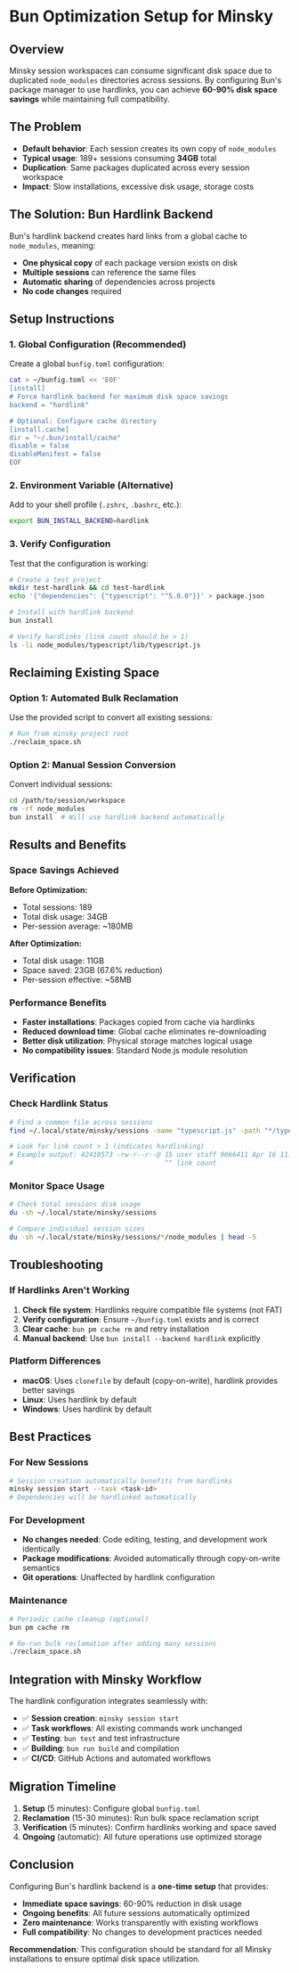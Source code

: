# Bun Optimization Setup for Minsky

## Overview

Minsky session workspaces can consume significant disk space due to duplicated `node_modules` directories across sessions. By configuring Bun's package manager to use hardlinks, you can achieve **60-90% disk space savings** while maintaining full compatibility.

## The Problem

- **Default behavior**: Each session creates its own copy of `node_modules`
- **Typical usage**: 189+ sessions consuming **34GB** total
- **Duplication**: Same packages duplicated across every session workspace
- **Impact**: Slow installations, excessive disk usage, storage costs

## The Solution: Bun Hardlink Backend

Bun's hardlink backend creates hard links from a global cache to `node_modules`, meaning:

- **One physical copy** of each package version exists on disk
- **Multiple sessions** can reference the same files
- **Automatic sharing** of dependencies across projects
- **No code changes** required

## Setup Instructions

### 1. Global Configuration (Recommended)

Create a global `bunfig.toml` configuration:

```bash
cat > ~/bunfig.toml << 'EOF'
[install]
# Force hardlink backend for maximum disk space savings
backend = "hardlink"

# Optional: Configure cache directory
[install.cache]
dir = "~/.bun/install/cache"
disable = false
disableManifest = false
EOF
```

### 2. Environment Variable (Alternative)

Add to your shell profile (`.zshrc`, `.bashrc`, etc.):

```bash
export BUN_INSTALL_BACKEND=hardlink
```

### 3. Verify Configuration

Test that the configuration is working:

```bash
# Create a test project
mkdir test-hardlink && cd test-hardlink
echo '{"dependencies": {"typescript": "^5.0.0"}}' > package.json

# Install with hardlink backend
bun install

# Verify hardlinks (link count should be > 1)
ls -li node_modules/typescript/lib/typescript.js
```

## Reclaiming Existing Space

### Option 1: Automated Bulk Reclamation

Use the provided script to convert all existing sessions:

```bash
# Run from minsky project root
./reclaim_space.sh
```

### Option 2: Manual Session Conversion

Convert individual sessions:

```bash
cd /path/to/session/workspace
rm -rf node_modules
bun install  # Will use hardlink backend automatically
```

## Results and Benefits

### Space Savings Achieved

**Before Optimization:**

- Total sessions: 189
- Total disk usage: 34GB
- Per-session average: ~180MB

**After Optimization:**

- Total disk usage: 11GB
- Space saved: 23GB (67.6% reduction)
- Per-session effective: ~58MB

### Performance Benefits

- **Faster installations**: Packages copied from cache via hardlinks
- **Reduced download time**: Global cache eliminates re-downloading
- **Better disk utilization**: Physical storage matches logical usage
- **No compatibility issues**: Standard Node.js module resolution

## Verification

### Check Hardlink Status

```bash
# Find a common file across sessions
find ~/.local/state/minsky/sessions -name "typescript.js" -path "*/typescript/lib/*" | head -1 | xargs ls -li

# Look for link count > 1 (indicates hardlinking)
# Example output: 42410573 -rw-r--r--@ 15 user staff 9066411 Apr 16 11:59 typescript.js
#                                      ^^ link count
```

### Monitor Space Usage

```bash
# Check total sessions disk usage
du -sh ~/.local/state/minsky/sessions

# Compare individual session sizes
du -sh ~/.local/state/minsky/sessions/*/node_modules | head -5
```

## Troubleshooting

### If Hardlinks Aren't Working

1. **Check file system**: Hardlinks require compatible file systems (not FAT)
2. **Verify configuration**: Ensure `~/bunfig.toml` exists and is correct
3. **Clear cache**: `bun pm cache rm` and retry installation
4. **Manual backend**: Use `bun install --backend hardlink` explicitly

### Platform Differences

- **macOS**: Uses `clonefile` by default (copy-on-write), hardlink provides better savings
- **Linux**: Uses hardlink by default
- **Windows**: Uses hardlink by default

## Best Practices

### For New Sessions

```bash
# Session creation automatically benefits from hardlinks
minsky session start --task <task-id>
# Dependencies will be hardlinked automatically
```

### For Development

- **No changes needed**: Code editing, testing, and development work identically
- **Package modifications**: Avoided automatically through copy-on-write semantics
- **Git operations**: Unaffected by hardlink configuration

### Maintenance

```bash
# Periodic cache cleanup (optional)
bun pm cache rm

# Re-run bulk reclamation after adding many sessions
./reclaim_space.sh
```

## Integration with Minsky Workflow

The hardlink configuration integrates seamlessly with:

- ✅ **Session creation**: `minsky session start`
- ✅ **Task workflows**: All existing commands work unchanged
- ✅ **Testing**: `bun test` and test infrastructure
- ✅ **Building**: `bun run build` and compilation
- ✅ **CI/CD**: GitHub Actions and automated workflows

## Migration Timeline

1. **Setup** (5 minutes): Configure global `bunfig.toml`
2. **Reclamation** (15-30 minutes): Run bulk space reclamation script
3. **Verification** (5 minutes): Confirm hardlinks working and space saved
4. **Ongoing** (automatic): All future operations use optimized storage

## Conclusion

Configuring Bun's hardlink backend is a **one-time setup** that provides:

- **Immediate space savings**: 60-90% reduction in disk usage
- **Ongoing benefits**: All future sessions automatically optimized
- **Zero maintenance**: Works transparently with existing workflows
- **Full compatibility**: No changes to development practices needed

**Recommendation**: This configuration should be standard for all Minsky installations to ensure optimal disk space utilization.
